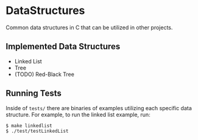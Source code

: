 # DataStructures
Common data structures in C that can be utilized in other projects.

## Implemented Data Structures
* Linked List
* Tree
* (TODO) Red-Black Tree

## Running Tests
Inside of `tests/` there are binaries of examples utilizing each specific
data structure. For example, to run the linked list example, run:
```
$ make linkedlist
$ ./test/testLinkedList
```
